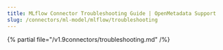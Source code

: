 ```yaml
---
title: MLflow Connector Troubleshooting Guide | OpenMetadata Support
slug: /connectors/ml-model/mlflow/troubleshooting
---
```


{% partial file="/v1.9connectors/troubleshooting.md" /%}
